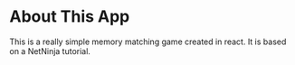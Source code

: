 # About This App

This is a really simple memory matching game created in react. It is based on a NetNinja tutorial.
